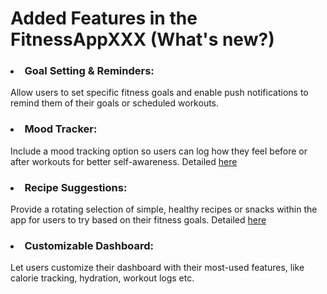 # Added Features in the FitnessAppXXX (What's new?)

### <li> Goal Setting & Reminders: 
Allow users to set specific fitness goals and enable push notifications to remind them of their goals or scheduled workouts. 

### <li> Mood Tracker: 
Include a mood tracking option so users can log how they feel before or after workouts for better self-awareness. Detailed [here](https://github.com/vegechick510/FitnessAppXXX/blob/main/new_mood_tracker.md)

### <li> Recipe Suggestions: 
Provide a rotating selection of simple, healthy recipes or snacks within the app for users to try based on their fitness goals. Detailed [here](https://github.com/vegechick510/FitnessAppXXX/blob/main/new_recipe.md)

### <li> Customizable Dashboard: 
Let users customize their dashboard with their most-used features, like calorie tracking, hydration, workout logs etc.


